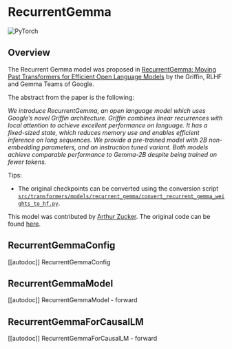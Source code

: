 <!--Copyright 2024 The HuggingFace Team. All rights reserved.

Licensed under the Apache License, Version 2.0 (the "License"); you may not use this file except in compliance with
the License. You may obtain a copy of the License at

http://www.apache.org/licenses/LICENSE-2.0

Unless required by applicable law or agreed to in writing, software distributed under the License is distributed on
an "AS IS" BASIS, WITHOUT WARRANTIES OR CONDITIONS OF ANY KIND, either express or implied. See the License for the
specific language governing permissions and limitations under the License.

⚠️ Note that this file is in Markdown but contain specific syntax for our doc-builder (similar to MDX) that may not be
rendered properly in your Markdown viewer.

-->

# RecurrentGemma

<div class="flex flex-wrap space-x-1">
<img alt="PyTorch" src="https://img.shields.io/badge/PyTorch-DE3412?style=flat&logo=pytorch&logoColor=white">
</div>

## Overview

The Recurrent Gemma model was proposed in [RecurrentGemma: Moving Past Transformers for Efficient Open Language Models](https://storage.googleapis.com/deepmind-media/gemma/recurrentgemma-report.pdf) by the Griffin, RLHF and Gemma Teams of Google.

The abstract from the paper is the following:

*We introduce RecurrentGemma, an open language model which uses Google’s novel Griffin architecture. Griffin combines linear recurrences with local attention to achieve excellent performance on language. It has a fixed-sized state, which reduces memory use and enables efficient inference on long sequences. We provide a pre-trained model with 2B non-embedding parameters, and an instruction tuned variant. Both models achieve comparable performance to Gemma-2B despite being trained on fewer tokens.*

Tips:

- The original checkpoints can be converted using the conversion script [`src/transformers/models/recurrent_gemma/convert_recurrent_gemma_weights_to_hf.py`](https://github.com/huggingface/transformers/blob/main/src/transformers/models/recurrent_gemma/convert_recurrent_gemma_to_hf.py). 

This model was contributed by [Arthur Zucker](https://huggingface.co/ArthurZ). The original code can be found [here](https://github.com/google-deepmind/recurrentgemma).


## RecurrentGemmaConfig

[[autodoc]] RecurrentGemmaConfig


## RecurrentGemmaModel

[[autodoc]] RecurrentGemmaModel
    - forward

## RecurrentGemmaForCausalLM

[[autodoc]] RecurrentGemmaForCausalLM
    - forward

